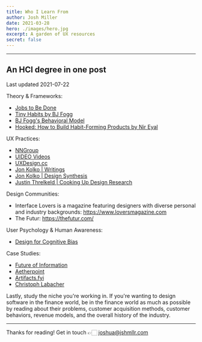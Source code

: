 ```yaml
---
title: Who I Learn From
author: Josh Miller
date: 2021-03-28
hero: ./images/hero.jpg
excerpt: A garden of UX resources
secret: false
---
```


---

## An HCI degree in one post

Last updated 2021-07-22

Theory & Frameworks:

- [Jobs to Be Done](http://www.whencoffeeandkalecompete.com "When Coffee and Kale Compete")
- [Tiny Habits by BJ Fogg](https://tinyhabits.com "Tiny Habits")
- [BJ Fogg's Behavioral Model](https://behaviormodel.org "Behavioral Model")
- [Hooked: How to Build Habit-Forming Products by Nir Eyal](https://www.amazon.com/Hooked-How-Build-Habit-Forming-Products/dp/1591847788 "Hooked")

UX Practices:

- [NNGroup](https://www.nngroup.com/)
- [UIDEO Videos](https://uideo.net/)
- [UXDesign.cc](https://uxdesign.cc/)
- [Jon Kolko | Writings](http://www.jonkolko.com/index.php)
- [Jon Kolko | Design Synthesis](https://vimeo.com/3945848)
- [Justin Threlkeld | Cooking Up Design Research](https://www.notion.so/Cooking-up-design-research-6c42cd04b2b240ef8093e6ca2deb146b)

Design Communities:

- Interface Lovers is a magazine featuring designers with diverse personal and industry backgrounds: <https://www.loversmagazine.com>
- The Futur: <https://thefutur.com/>

User Psychology & Human Awareness:

- [Design for Cognitive Bias](https://abookapart.com/products/design-for-cognitive-bias "Design for Cognitive Bias")

Case Studies:

- [Future of Information](http://futureofinformation.com)
- [Aetherpoint](https://www.aetherpoint.com/writing/)
- [Artifacts.fyi](http://artifacts.fyi)
- [Christoph Labacher](https://christophlabacher.com/about)

Lastly, study the niche you're working in. If you're wanting to design software in the finance world, be in the finance world as much as possible by reading about their problems, customer acquisition methods, customer behaviors, revenue models, and the overall history of the industry.

---

Thanks for reading!
Get in touch 👉🏻 [joshua@jshmllr.com](mailto:joshua@jshmllr.com)
